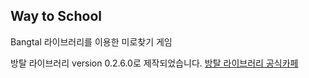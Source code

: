 ## Way  to School
Bangtal 라이브러리를 이용한 미로찾기 게임

방탈 라이브러리 version 0.2.6.0로 제작되었습니다.
[방탈 라이브러리 공식카페](https://cafe.naver.com/bangtal?iframe_url_utf8=%2FArticleRead.nhn%3FreferrerAllArticles%3Dtrue%26clubid%3D29980462%26articleid%3D60)

